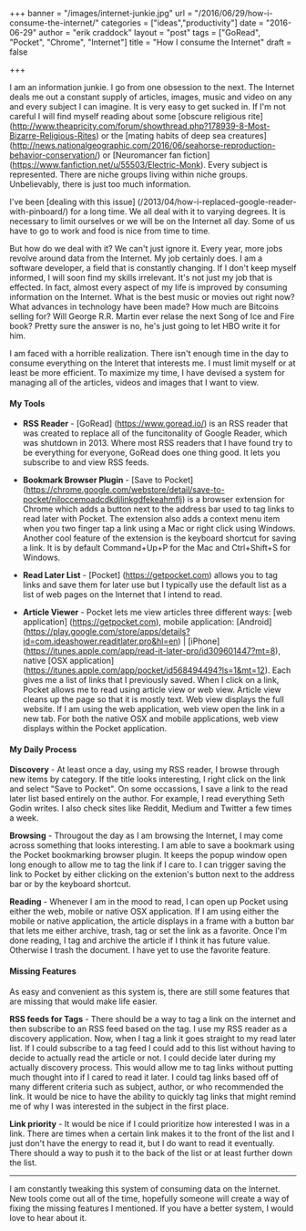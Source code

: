 +++
banner = "/images/internet-junkie.jpg"
url = "/2016/06/29/how-i-consume-the-internet/"
categories = ["ideas","productivity"]
date = "2016-06-29"
author = "erik craddock"
layout = "post"
tags = ["GoRead", "Pocket", "Chrome", "Internet"]
title = "How I consume the Internet"
draft = false

+++



I am an information junkie. I go from one obsession to the next. The Internet deals me out a constant supply of articles, images, music and video on any and every subject I can imagine. It is very easy to get sucked in. If I'm not careful I will find myself reading about some [obscure religious rite] (http://www.theapricity.com/forum/showthread.php?178939-8-Most-Bizarre-Religious-Rites) or the [mating habits of deep sea creatures] (http://news.nationalgeographic.com/2016/06/seahorse-reproduction-behavior-conservation/) or [Neuromancer fan fiction] (https://www.fanfiction.net/u/55503/Electric-Monk). Every subject is represented. There are niche groups living within niche groups. Unbelievably, there is just too much information. 

I've been [dealing with this issue] (/2013/04/how-i-replaced-google-reader-with-pinboard/) for a long time. We all deal with it to varying degrees. It is necessary to limit ourselves or we will be on the Internet all day. Some of us have to go to work and food is nice from time to time. 

But how do we deal with it? We can't just ignore it. Every year, more jobs revolve around data from the Internet. My job certainly does. I am a software developer, a field that is constantly changing. If I don't keep myself informed, I will soon find my skills irrelevant. It's not just my job that is effected. In fact, almost every aspect of my life is improved by consuming information on the Internet. What is the best music or movies out right now? What advances in technology have been made? How much are Bitcoins selling for? Will George R.R. Martin ever relase the next Song of Ice and Fire book? Pretty sure the answer is no, he's just going to let HBO write it for him.

<!--
### Past attempts at solving the problem
 Below are a few.

* **Google Reader**
	was my RSS reader of choice until it was shutdown in 2013. Each day, usually in the morning, I would scan the posts of each feed and star anything that looked interesting. This supplied me with an almost never ending list of posts to read. My favorite features was Reader's ability to view the contents of a post from within the application. It stripped out most of the formatting and the ads and left me with simple readable text.

	There were a few drawbacks. It wasn't always possible to view a website from within Reader. Video was not supported. Also it wasn't possible to star articles from outside of a feed subscribed to through Reader.
* **Pinboard / Twitter**
	was how I initially replaced Google Reader. Pinboard is an application that allows you to create bookmarks by tagging links on the Internet. The primary feature that convinced me to use pinboard was it's ability to interact with other applications. There were several plugins that worked with popular web application. One of them was a Google Chrome plugin that let me mark any article that I came across as something I wanted to read later. The primary way that I discovered new content was Twitter. I followed people who wrote about subjects that I was interested in and bookmarked them. I could then get a list of articles that I wanted to read on Pinboard.

	Pinboard's mobile application allowed me to view simplified versions of my bookmarks much like Google Reader. Unfortunately this feature wasn't implemented for the web application. I had to open each site in a new tab and remember to close it later. The other problem with this solution was Twitter. Even though everyone posted links to their Twitter stream, they also tweeted random thoughts and other texts that I had to sift through. I eventually looked for a new solution because this one was just too much of a pain in the ass.
-->
	

I am faced with a horrible realization. There isn't enough time in the day to consume everything on the Interet that interests me. I must limit myself or at least be more efficient. To maximize my time, I have devised a system for managing all of the articles, videos and images that I want to view. 

#### My Tools

* **RSS Reader** -
	[GoRead] (https://www.goread.io/) is an RSS reader that was created to replace all of the funcitonality of Google Reader, which was shutdown in 2013. Where most RSS readers that I have found try to be everything for everyone, GoRead does one thing good. It lets you subscribe to and view RSS feeds.

* **Bookmark Browser Plugin** - 
	[Save to Pocket] (https://chrome.google.com/webstore/detail/save-to-pocket/niloccemoadcdkdjlinkgdfekeahmflj) is a browser extension for Chrome which adds a button next to the address bar used to tag links to read later with Pocket. The extension also adds a context menu item when you two finger tap a link using a Mac or right click using Windows. Another cool feature of the extension is the keyboard shortcut for saving a link. It is by default Command+Up+P for the Mac and Ctrl+Shift+S for Windows.

* **Read Later List** - 
	[Pocket] (https://getpocket.com) allows you to tag links and save them for later use but I typically use the default list as a list of web pages on the Internet that I intend to read. 

* **Article Viewer** - 
	Pocket lets me view articles three different ways: [web application] (https://getpocket.com), mobile application: [Android] (https://play.google.com/store/apps/details?id=com.ideashower.readitlater.pro&hl=en) | [iPhone] (https://itunes.apple.com/app/read-it-later-pro/id309601447?mt=8), native [OSX application] (https://itunes.apple.com/app/pocket/id568494494?ls=1&mt=12). Each gives me a list of links that I previously saved. When I click on a link, Pocket allows me to read using article view or web view. Article view cleans up the page so that it is mostly text. Web view displays the full website. If I am using the web application, web view open the link in a new tab. For both the native OSX and mobile applications, web view displays within the Pocket application.

#### My Daily Process
**Discovery** -
	At least once a day, using my RSS reader, I browse through new items by category. If the title looks interesting, I right click on the link and select "Save to Pocket". On some occassions, I save a link to the read later list based entirely on the author. For example, I read everything Seth Godin writes. I also check sites like Reddit, Medium and Twitter a few times a week.

**Browsing** -
	Througout the day as I am browsing the Internet, I may come across something that looks interesting. I am able to save a bookmark using the Pocket bookmarking browser plugin. It keeps the popup window open long enough to allow me to tag the link if I care to. I can trigger saving the link to Pocket by either clicking on the extenion's button next to the address bar or by the keyboard shortcut. 

**Reading** -
	Whenever I am in the mood to read, I can open up Pocket using either the web, mobile or native OSX application. If I am using either the mobile or native application, the article displays in a frame with a button bar that lets me either archive, trash, tag or set the link as a favorite. Once I'm done reading, I tag and archive the article if I think it has future value. Otherwise I trash the document. I have yet to use the favorite feature. 

#### Missing Features

As easy and convenient as this system is, there are still some features that are missing that would make life easier. 

**RSS feeds for Tags** -
There should be a way to tag a link on the internet and then subscribe to an RSS feed based on the tag. I use my RSS reader as a discovery application. Now, when I tag a link it goes straight to my read later list. If I could subscribe to a tag feed I could add to this list without having to decide to actually read the article or not. I could decide later during my actually discovery process. This would allow me to tag links without putting much thought into if I cared to read it later. I could tag links based off of many different criteria such as subject, author, or who recommended the link. It would be nice to have the ability to quickly tag links that might remind me of why I was interested in the subject in the first place. 

**Link priority** -
It would be nice if I could prioritize how interested I was in a link. There are times when a certain link makes it to the front of the list and I just don't have the energy to read it, but I do want to read it eventually. There should a way to push it to the back of the list or at least further down the list.

---

I am constantly tweaking this system of consuming data on the Internet. New tools come out all of the time, hopefully someone will create a way of fixing the missing features I mentioned. If you have a better system, I would love to hear about it.

